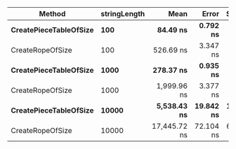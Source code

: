 |                 Method | stringLength |         Mean |     Error |    StdDev |    Gen0 | Allocated |
|----------------------- |------------- |-------------:|----------:|----------:|--------:|----------:|
| **CreatePieceTableOfSize** |          **100** |     **84.49 ns** |  **0.792 ns** |  **0.741 ns** |  **0.1988** |     **416 B** |
|       CreateRopeOfSize |          100 |    526.69 ns |  3.347 ns |  3.131 ns |  0.8678 |    1816 B |
| **CreatePieceTableOfSize** |         **1000** |    **278.37 ns** |  **0.935 ns** |  **0.875 ns** |  **1.0591** |    **2216 B** |
|       CreateRopeOfSize |         1000 |  1,999.96 ns |  3.377 ns |  2.820 ns |  2.7466 |    5752 B |
| **CreatePieceTableOfSize** |        **10000** |  **5,538.43 ns** | **19.842 ns** | **18.560 ns** | **29.2664** |   **61456 B** |
|       CreateRopeOfSize |        10000 | 17,445.72 ns | 72.104 ns | 63.918 ns | 23.5291 |   49384 B |
